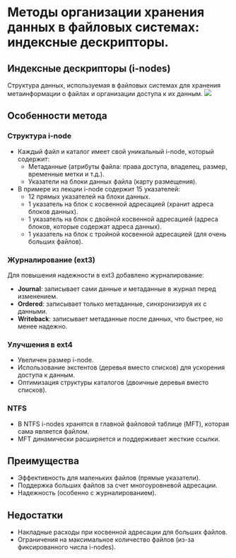 # Методы организации хранения данных в файловых системах: индексные дескрипторы.
## Индексные дескрипторы (i-nodes)
Cтруктура данных, используемая в файловых системах для хранения метаинформации о файлах и организации доступа к их данным.
![](Pasted%20image%2020250623154222.png)
## Особенности метода
### Структура i-node
- Каждый файл и каталог имеет свой уникальный i-node, который содержит:
	- Метаданные (атрибуты файла: права доступа, владелец, размер, временные метки и т.д.).
	- Указатели на блоки данных файла (карту размещения).
- В примере из лекции i-node содержит 15 указателей:
	- 12 прямых указателей на блоки данных.
	- 1 указатель на блок с косвенной адресацией (хранит адреса блоков данных).
	- 1 указатель на блок с двойной косвенной адресацией (адреса блоков, которые содержат адреса данных).
	- 1 указатель на блок с тройной косвенной адресацией (для очень больших файлов).
### Журналирование (ext3)
Для повышения надежности в ext3 добавлено журналирование:
- **Journal**: записывает сами данные и метаданные в журнал перед изменением.
- **Ordered**: записывает только метаданные, синхронизируя их с данными.
- **Writeback**: записывает метаданные после данных, что быстрее, но менее надежно.
### Улучшения в ext4
- Увеличен размер i-node.
- Использование экстентов (деревья вместо списков) для ускорения доступа к данным.
- Оптимизация структуры каталогов (двоичные деревья вместо списков).
### NTFS
   - В NTFS i-nodes хранятся в главной файловой таблице (MFT), которая сама является файлом.
   - MFT динамически расширяется и поддерживает жесткие ссылки.
## Преимущества
- Эффективность для маленьких файлов (прямые указатели).
- Поддержка больших файлов за счет многоуровневой адресации.
- Надежность (особенно с журналированием).
## Недостатки
- Накладные расходы при косвенной адресации для больших файлов.
- Ограничения на максимальное количество файлов (из-за фиксированного числа i-nodes).